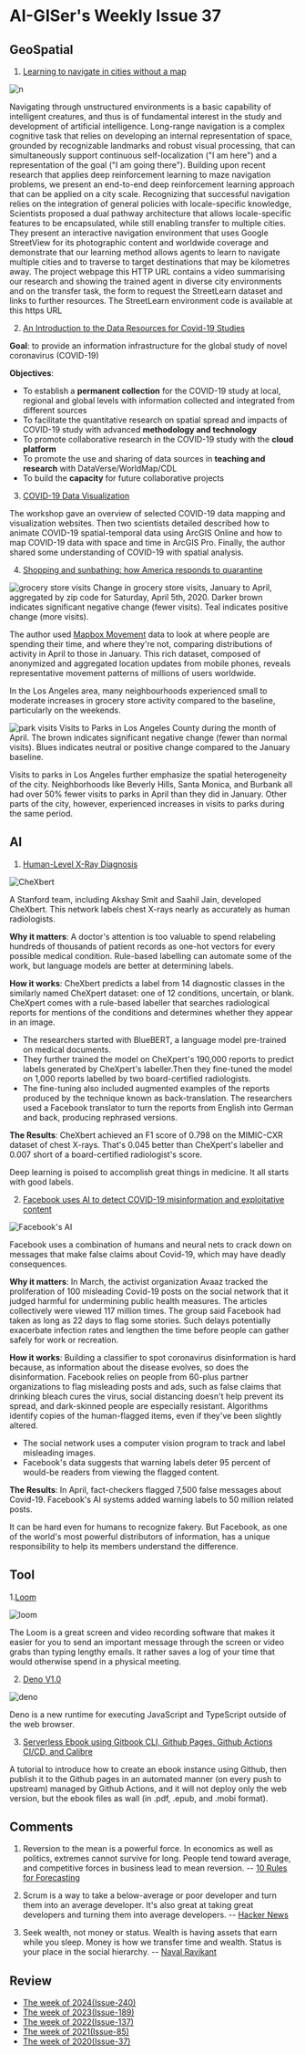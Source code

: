 # AI-GISer's Weekly Issue 37

## GeoSpatial

1. [Learning to navigate in cities without a map](https://deepmind.com/blog/article/learning-to-navigate-cities-without-a-map)

![n](https://assets-global.website-files.com/621e749a546b7592125f38ed/622681de9a678443ffbca1e1_Stop%20Motion.gif)

Navigating through unstructured environments is a basic capability of intelligent creatures, and thus is of fundamental interest in the study and development of artificial intelligence. Long-range navigation is a complex cognitive task that relies on developing an internal representation of space, grounded by recognizable landmarks and robust visual processing, that can simultaneously support continuous self-localization ("I am here") and a representation of the goal ("I am going there"). Building upon recent research that applies deep reinforcement learning to maze navigation problems, we present an end-to-end deep reinforcement learning approach that can be applied on a city scale. Recognizing that successful navigation relies on the integration of general policies with locale-specific knowledge, Scientists proposed a dual pathway architecture that allows locale-specific features to be encapsulated, while still enabling transfer to multiple cities. They present an interactive navigation environment that uses Google StreetView for its photographic content and worldwide coverage and demonstrate that our learning method allows agents to learn to navigate multiple cities and to traverse to target destinations that may be kilometres away. The project webpage this HTTP URL contains a video summarising our research and showing the trained agent in diverse city environments and on the transfer task, the form to request the StreetLearn dataset and links to further resources. The StreetLearn environment code is available at this https URL

2. [An Introduction to the Data Resources for Covid-19 Studies](https://dataverse.harvard.edu/file.xhtml?persistentId=doi:10.7910/DVN/OTYQUY/MZE80F&version=17.0)

**Goal**: to provide an information infrastructure for the global study of novel
coronavirus (COVID-19)

**Objectives**:

- To establish a **permanent collection** for the COVID-19 study at local, regional
  and global levels with information collected and integrated from different
  sources
- To facilitate the quantitative research on spatial spread and impacts of COVID-19 study with advanced **methodology and technology**
- To promote collaborative research in the COVID-19 study with the **cloud
  platform**
- To promote the use and sharing of data sources in **teaching and research** with
  DataVerse/WorldMap/CDL
- To build the **capacity** for future collaborative projects

3. [COVID-19 Data Visualization](https://dataverse.harvard.edu/file.xhtml?persistentId=doi:10.7910/DVN/OTYQUY/MZR6B1&version=17.0)

The workshop gave an overview of selected COVID-19 data mapping and visualization websites. Then two scientists detailed described how to animate COVID-19 spatial-temporal data using ArcGIS Online and how to map COVID-19 data with space and time in ArcGIS Pro. Finally, the author shared some understanding of COVID-19 with spatial analysis.

4. [Shopping and sunbathing: how America responds to quarantine](https://www.mapbox.com/blog/shopping-and-sunbathing-how-america-responds-to-quarantine)

![grocery store visits](https://miro.medium.com/max/1400/0*fRXqp0CF_VUFTHYp)
Change in grocery store visits, January to April, aggregated by zip code for Saturday, April 5th, 2020. Darker brown indicates significant negative change (fewer visits). Teal indicates positive change (more visits).

The author used [Mapbox Movement](https://www.mapbox.com/data-products/?utm_medium=blog&utm_source=mapbox-blog&utm_campaign=blog|mapbox-blog|data%20services|shopping-and-sunbathing-acc55e826aad-20-05&utm_term=data%20services&utm_content=shopping-and-sunbathing-acc55e826aad) data to look at where people are spending their time, and where they're not, comparing distributions of activity in April to those in January. This rich dataset, composed of anonymized and aggregated location updates from mobile phones, reveals representative movement patterns of millions of users worldwide.

In the Los Angeles area, many neighbourhoods experienced small to moderate increases in grocery store activity compared to the baseline, particularly on the weekends.

![park visits](https://miro.medium.com/max/1400/0*WeVIePX0Qtu7RPpc)
Visits to Parks in Los Angeles County during the month of April. The brown indicates significant negative change (fewer than normal visits). Blues indicates neutral or positive change compared to the January baseline.

Visits to parks in Los Angeles further emphasize the spatial heterogeneity of the city. Neighborhoods like Beverly Hills, Santa Monica, and Burbank all had over 50% fewer visits to parks in April than they did in January. Other parts of the city, however, experienced increases in visits to parks during the same period.

## AI

1. [Human-Level X-Ray Diagnosis](https://arxiv.org/abs/2004.09167)

![CheXbert](https://blog.deeplearning.ai/hubfs/CHEXBERT.gif)

A Stanford team, including Akshay Smit and Saahil Jain, developed CheXbert. This network labels chest X-rays nearly as accurately as human radiologists.

**Why it matters**:
A doctor's attention is too valuable to spend relabeling hundreds of thousands of patient records as one-hot vectors for every possible medical condition. Rule-based labelling can automate some of the work, but language models are better at determining labels.

**How it works**: CheXbert predicts a label from 14 diagnostic classes in the similarly named CheXpert dataset: one of 12 conditions, uncertain, or blank. CheXpert comes with a rule-based labeller that searches radiological reports for mentions of the conditions and determines whether they appear in an image.

- The researchers started with BlueBERT, a language model pre-trained on medical documents.
- They further trained the model on CheXpert's 190,000 reports to predict labels generated by CheXpert's labeller.Then they fine-tuned the model on 1,000 reports labelled by two board-certified radiologists.
- The fine-tuning also included augmented examples of the reports produced by the technique known as back-translation. The researchers used a Facebook translator to turn the reports from English into German and back, producing rephrased versions.

**The Results**: CheXbert achieved an F1 score of 0.798 on the MIMIC-CXR dataset of chest X-rays. That's 0.045 better than CheXpert's labeller and 0.007 short of a board-certified radiologist's score.

Deep learning is poised to accomplish great things in medicine. It all starts with good labels.

2. [Facebook uses AI to detect COVID-19 misinformation and exploitative content](https://ai.facebook.com/blog/using-ai-to-detect-covid-19-misinformation-and-exploitative-content)

![Facebook's AI ](https://blog.deeplearning.ai/hubfs/HATE%202.gif)

Facebook uses a combination of humans and neural nets to crack down on messages that make false claims about Covid-19, which may have deadly consequences.

**Why it matters**: In March, the activist organization Avaaz tracked the proliferation of 100 misleading Covid-19 posts on the social network that it judged harmful for undermining public health measures. The articles collectively were viewed 117 million times. The group said Facebook had taken as long as 22 days to flag some stories. Such delays potentially exacerbate infection rates and lengthen the time before people can gather safely for work or recreation.

**How it works**: Building a classifier to spot coronavirus disinformation is hard because, as information about the disease evolves, so does the disinformation. Facebook relies on people from 60-plus partner organizations to flag misleading posts and ads, such as false claims that drinking bleach cures the virus, social distancing doesn't help prevent its spread, and dark-skinned people are especially resistant. Algorithms identify copies of the human-flagged items, even if they've been slightly altered.

- The social network uses a computer vision program to track and label misleading images.
- Facebook's data suggests that warning labels deter 95 percent of would-be readers from viewing the flagged content.

**The Results**: In April, fact-checkers flagged 7,500 false messages about Covid-19. Facebook's AI systems added warning labels to 50 million related posts.

It can be hard even for humans to recognize fakery. But Facebook, as one of the world's most powerful distributors of information, has a unique responsibility to help its members understand the difference.

## Tool

1.[Loom](https://www.loom.com/)

![loom](https://assets-global.website-files.com/5c991ff59b4c11294d51a8bd/5ddccbf979f3f92cd3ca24e4_hero.gif)

The Loom is a great screen and video recording software that makes it easier for you to send an important message through the screen or video grabs than typing lengthy emails. It rather saves a log of your time that would otherwise spend in a physical meeting.

2. [Deno V1.0](https://deno.land/v1)

![deno](https://deno.land/v1_wide.jpg)

Deno is a new runtime for executing JavaScript and TypeScript outside of the web browser.

3. [Serverless Ebook using Gitbook CLI, Github Pages, Github Actions CI/CD, and Calibre](https://devops.novalagung.com/en/cicd-serverless-ebook-gitbook-github-pages-actions-calibre.html)

A tutorial to introduce how to create an ebook instance using Github, then publish it to the Github pages in an automated manner (on every push to upstream) managed by Github Actions, and it will not deploy only the web version, but the ebook files as wall (in .pdf, .epub, and .mobi format).

## Comments

1. Reversion to the mean is a powerful force.
   In economics as well as politics, extremes cannot survive for long. People tend toward average, and competitive forces in business lead to mean reversion.
   -- [10 Rules for Forecasting](https://blogs.cfainstitute.org/investor/2019/03/04/10-rules-for-forecasting/)

2. Scrum is a way to take a below-average or poor developer and turn them into an average developer. It's also great at taking great developers and turning them into average developers.
   -- [Hacker News](https://news.ycombinator.com/item?id=23234117)

3. Seek wealth, not money or status. Wealth is having assets that earn while you sleep. Money is how we transfer time and wealth. Status is your place in the social hierarchy.
   -- [Naval Ravikant](https://threadreaderapp.com/thread/1002103360646823936.html)

## Review

- [The week of 2024(Issue-240)](../2024/issue-240.md)
- [The week of 2023(Issue-189)](../2023/issue-189.md)
- [The week of 2022(Issue-137)](../2022/issue-137.md)
- [The week of 2021(Issue-85)](../2021/issue-85.md)
- [The week of 2020(Issue-37)](../2020/issue-37.md)
